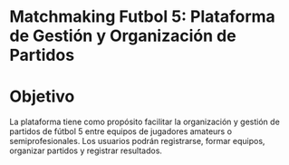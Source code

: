 # Matchmaking Futbol 5: Plataforma de Gestión y Organización de Partidos

# Objetivo
La plataforma tiene como propósito facilitar la organización y gestión de partidos de fútbol 5 entre equipos de jugadores amateurs o semiprofesionales. Los usuarios podrán registrarse, formar equipos, organizar partidos y registrar resultados.
